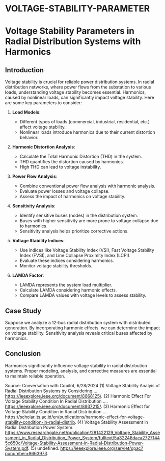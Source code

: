 # VOLTAGE-STABILITY-PARAMETER


# Voltage Stability Parameters in Radial Distribution Systems with Harmonics

## Introduction
Voltage stability is crucial for reliable power distribution systems. In radial distribution networks, where power flows from the substation to various loads, understanding voltage stability becomes essential. Harmonics, caused by nonlinear loads, can significantly impact voltage stability. Here are some key parameters to consider:

1. **Load Models**:
   - Different types of loads (commercial, industrial, residential, etc.) affect voltage stability.
   - Nonlinear loads introduce harmonics due to their current distortion behavior.

2. **Harmonic Distortion Analysis**:
   - Calculate the Total Harmonic Distortion (THD) in the system.
   - THD quantifies the distortion caused by harmonics.
   - High THD can lead to voltage instability.

3. **Power Flow Analysis**:
   - Combine conventional power flow analysis with harmonic analysis.
   - Evaluate power losses and voltage collapse.
   - Assess the impact of harmonics on voltage stability.

4. **Sensitivity Analysis**:
   - Identify sensitive buses (nodes) in the distribution system.
   - Buses with higher sensitivity are more prone to voltage collapse due to harmonics.
   - Sensitivity analysis helps prioritize corrective actions.

5. **Voltage Stability Indices**:
   - Use indices like Voltage Stability Index (VSI), Fast Voltage Stability Index (FVSI), and Line Collapse Proximity Index (LCPI).
   - Evaluate these indices considering harmonics.
   - Monitor voltage stability thresholds.

6. **LAMDA Factor**:
   - LAMDA represents the system load multiplier.
   - Calculate LAMDA considering harmonic effects.
   - Compare LAMDA values with voltage levels to assess stability.

## Case Study
Suppose we analyze a 12-bus radial distribution system with distributed generation. By incorporating harmonic effects, we can determine the impact on voltage stability. Sensitivity analysis reveals critical buses affected by harmonics.

## Conclusion
Harmonics significantly influence voltage stability in radial distribution systems. Proper modeling, analysis, and corrective measures are essential to maintain reliable operation.



[1]: https://ieeexplore.ieee.org/document/8668125/
[2]: https://ieeexplore.ieee.org/document/8937215/
[3]: https://scholar.its.ac.id/en/publications/harmonic-effect-for-voltage-stability-condition-in-radial-distrib
[4]: https://www.researchgate.net/publication/281422129_Voltage_Stability_Assessment_in_Radial_Distribution_Power_System/fulltext/5a32248daca27271445c650c/Voltage-Stability-Assessment-in-Radial-Distribution-Power-System.pdf

Source: Conversation with Copilot, 6/28/2024
(1) Voltage Stability Analyis of Radial Distribution Systems by Considering .... https://ieeexplore.ieee.org/document/8668125/.
(2) Harmonic Effect For Voltage Stability Condition In Radial Distribution .... https://ieeexplore.ieee.org/document/8937215/.
(3) Harmonic Effect for Voltage Stability Condition in Radial Distribution .... https://scholar.its.ac.id/en/publications/harmonic-effect-for-voltage-stability-condition-in-radial-distrib.
(4) Voltage Stability Assessment in Radial Distribution Power System. https://www.researchgate.net/publication/281422129_Voltage_Stability_Assessment_in_Radial_Distribution_Power_System/fulltext/5a32248daca27271445c650c/Voltage-Stability-Assessment-in-Radial-Distribution-Power-System.pdf.
(5) undefined. https://ieeexplore.ieee.org/servlet/opac?punumber=8663973.
